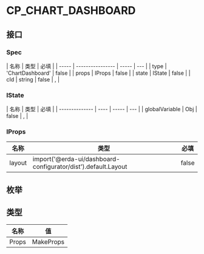 # CP_CHART_DASHBOARD

## 接口

### Spec

| 名称  | 类型             | 必填  |
| ----- | ---------------- | ----- | --- |
| type  | 'ChartDashboard' | false |
| props | IProps           | false |
| state | IState           | false |
| cId   | string           | false | ,   |

### IState

| 名称           | 类型 | 必填  |
| -------------- | ---- | ----- | --- |
| globalVariable | Obj  | false | ,   |

### IProps

| 名称   | 类型                                                          | 必填  |
| ------ | ------------------------------------------------------------- | ----- |
| layout | import('@erda-ui/dashboard-configurator/dist').default.Layout | false |

## 枚举

## 类型

| 名称  | 值              |
| ----- | --------------- |
| Props | MakeProps<Spec> |
